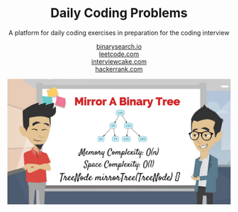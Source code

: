 <h1 align="center">Daily Coding Problems</h1>
<p align="center">
A platform for daily coding exercises in preparation for the coding interview 
</p>

<p align="center">
  <a href="https://binarysearch.io/problems" target=_blank>binarysearch.io</a><br>
  <a href="https://www.leetcode.com/">leetcode.com</a><br>
  <a href="https://www.interviewcake.com/">interviewcake.com</a><br>
  <a href='https://www.hackerrank.com/challenges/30-hello-world/leaderboard'>hackerrank.com</a>
</p>

<p align="center">
<img src="https://github.com/Lawrence-Krukrubo/daily_coding_problems/blob/master/img/coding.jpeg?raw=true" alt="coding">
</p>

